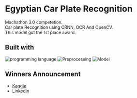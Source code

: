 # Egyptian Car Plate Recognition
Machathon 3.0 competetion.
<br>
Car plate Recognition using CRNN, OCR And OpenCV.
<br>
This model got the 1st place award.

## Built with

![programming language](https://img.shields.io/badge/programmig%20language-Python-red)
![Preprocessing](https://img.shields.io/badge/Preprocessing-CV2-blue)
![Model](https://img.shields.io/badge/Model-Keras-ff69b4)



## Winners Announcement

- [Kaggle](https://www.kaggle.com/competitions/machathon-3/leaderboard)
- [LinkedIn](https://www.linkedin.com/posts/stpegypt_stp22-machathon3-smartabrcities-activity-6914983022874279936-OORF?utm_source=share&utm_medium=member_desktop)


